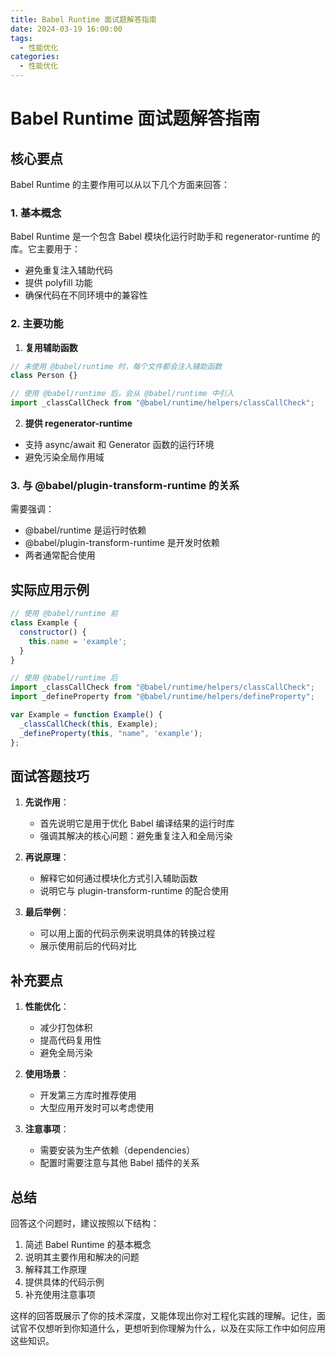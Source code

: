 ```yaml
---
title: Babel Runtime 面试题解答指南
date: 2024-03-19 16:00:00
tags:
  - 性能优化
categories:
  - 性能优化
---
```



# Babel Runtime 面试题解答指南

## 核心要点

Babel Runtime 的主要作用可以从以下几个方面来回答：

### 1. 基本概念

Babel Runtime 是一个包含 Babel 模块化运行时助手和 regenerator-runtime 的库。它主要用于：
- 避免重复注入辅助代码
- 提供 polyfill 功能
- 确保代码在不同环境中的兼容性

### 2. 主要功能

1. **复用辅助函数**
```javascript
// 未使用 @babel/runtime 时，每个文件都会注入辅助函数
class Person {}

// 使用 @babel/runtime 后，会从 @babel/runtime 中引入
import _classCallCheck from "@babel/runtime/helpers/classCallCheck";
```

2. **提供 regenerator-runtime**
- 支持 async/await 和 Generator 函数的运行环境
- 避免污染全局作用域

### 3. 与 @babel/plugin-transform-runtime 的关系

需要强调：
- @babel/runtime 是运行时依赖
- @babel/plugin-transform-runtime 是开发时依赖
- 两者通常配合使用

## 实际应用示例

```javascript
// 使用 @babel/runtime 前
class Example {
  constructor() {
    this.name = 'example';
  }
}

// 使用 @babel/runtime 后
import _classCallCheck from "@babel/runtime/helpers/classCallCheck";
import _defineProperty from "@babel/runtime/helpers/defineProperty";

var Example = function Example() {
  _classCallCheck(this, Example);
  _defineProperty(this, "name", 'example');
};
```

## 面试答题技巧

1. **先说作用**：
   - 首先说明它是用于优化 Babel 编译结果的运行时库
   - 强调其解决的核心问题：避免重复注入和全局污染

2. **再说原理**：
   - 解释它如何通过模块化方式引入辅助函数
   - 说明它与 plugin-transform-runtime 的配合使用

3. **最后举例**：
   - 可以用上面的代码示例来说明具体的转换过程
   - 展示使用前后的代码对比

## 补充要点

1. **性能优化**：
   - 减少打包体积
   - 提高代码复用性
   - 避免全局污染

2. **使用场景**：
   - 开发第三方库时推荐使用
   - 大型应用开发时可以考虑使用

3. **注意事项**：
   - 需要安装为生产依赖（dependencies）
   - 配置时需要注意与其他 Babel 插件的关系

## 总结

回答这个问题时，建议按照以下结构：
1. 简述 Babel Runtime 的基本概念
2. 说明其主要作用和解决的问题
3. 解释其工作原理
4. 提供具体的代码示例
5. 补充使用注意事项

这样的回答既展示了你的技术深度，又能体现出你对工程化实践的理解。记住，面试官不仅想听到你知道什么，更想听到你理解为什么，以及在实际工作中如何应用这些知识。

